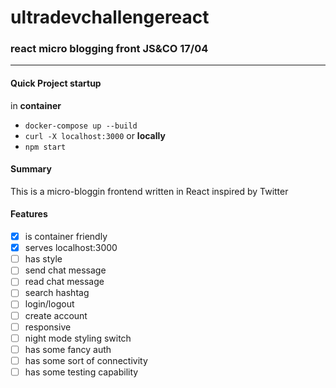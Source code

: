# ultradevchallengereact

### react micro blogging front JS&CO 17/04
---

#### Quick Project startup
in **container**  
- `docker-compose up --build`
- `curl -X localhost:3000`
or **locally**  
- `npm start`

#### Summary
This is a micro-bloggin frontend written in React inspired by Twitter

#### Features
-[x] is container friendly
-[x] serves localhost:3000
-[ ] has style
-[ ] send chat message
-[ ] read chat message
-[ ] search hashtag
-[ ] login/logout
-[ ] create account
-[ ] responsive
-[ ] night mode styling switch
-[ ] has some fancy auth
-[ ] has some sort of connectivity
-[ ] has some testing capability